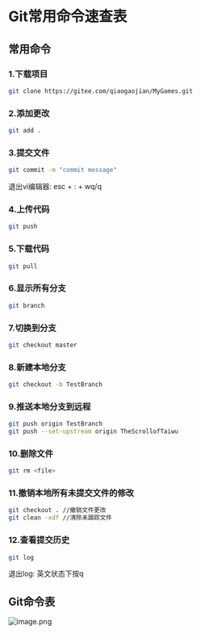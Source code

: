 # Git常用命令速查表

## 常用命令

### 1.下载项目

```sh
git clone https://gitee.com/qiaogaojian/MyGames.git
```

### 2.添加更改

```sh
git add .
```

### 3.提交文件

```sh
git commit -m "commit message"
```

退出vi编辑器: esc + : + wq/q

### 4.上传代码

```sh
git push
```

### 5.下载代码

```sh
git pull
```

### 6.显示所有分支

```sh
git branch
```

### 7.切换到分支

```sh
git checkout master
```

### 8.新建本地分支

```sh
git checkout -b TestBranch
```

### 9.推送本地分支到远程

```sh
git push origin TestBranch
git push --set-upstream origin TheScrollofTaiwu
```

### 10.删除文件

```sh
git rm <file>
```

### 11.撤销本地所有未提交文件的修改

```sh
git checkout . //撤销文件更改
git clean -xdf //清除未跟踪文件
```

### 12.查看提交历史

```sh
git log
```

退出log: 英文状态下按q

## Git命令表

![image.png](https://upload-images.jianshu.io/upload_images/3947109-efdd076117d53040.png?imageMogr2/auto-orient/strip%7CimageView2/2/w/1240)
